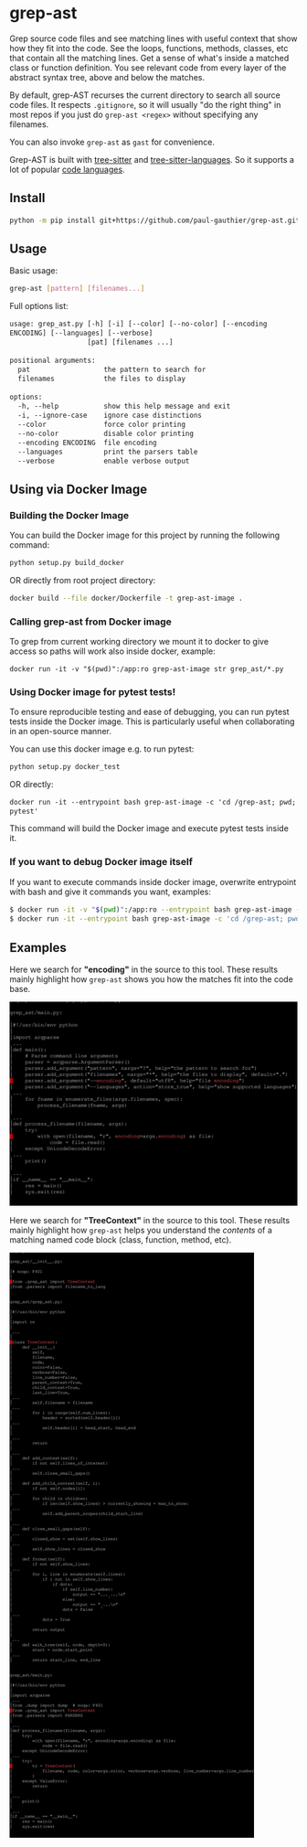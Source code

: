 # grep-ast

Grep source code files and see matching lines with
useful context that show how they fit into the code.
See the loops, functions, methods, classes, etc
that contain all the matching lines.
Get a sense of what's inside a matched class or function definition.
You see relevant code from every layer of the
abstract syntax tree, above and below the matches.

By default, grep-AST recurses the current directory to search all source code files.
It respects `.gitignore`, so it will usually "do the right thing" in most repos
if you just do `grep-ast <regex>` without specifying any filenames.

You can also invoke `grep-ast` as `gast` for convenience.

Grep-AST is built with [tree-sitter](https://tree-sitter.github.io/tree-sitter/) and
[tree-sitter-languages](https://github.com/grantjenks/py-tree-sitter-languages).
So it supports a lot of popular [code languages](https://github.com/paul-gauthier/grep-ast/blob/main/grep_ast/parsers.py).

## Install

```bash
python -m pip install git+https://github.com/paul-gauthier/grep-ast.git
```

## Usage

Basic usage:

```bash
grep-ast [pattern] [filenames...]
```

Full options list:

```
usage: grep_ast.py [-h] [-i] [--color] [--no-color] [--encoding ENCODING] [--languages] [--verbose]
                   [pat] [filenames ...]

positional arguments:
  pat                  the pattern to search for
  filenames            the files to display

options:
  -h, --help           show this help message and exit
  -i, --ignore-case    ignore case distinctions
  --color              force color printing
  --no-color           disable color printing
  --encoding ENCODING  file encoding
  --languages          print the parsers table
  --verbose            enable verbose output
```

## Using via Docker Image

### Building the Docker Image

You can build the Docker image for this project by running the following command:

```bash
python setup.py build_docker
```

OR directly from root project directory:

```bash
docker build --file docker/Dockerfile -t grep-ast-image .
```

### Calling grep-ast from Docker image

To grep from current working directory we mount it to docker to give access so paths will work also inside docker, example:

```
docker run -it -v "$(pwd)":/app:ro grep-ast-image str grep_ast/*.py
```

### Using Docker image for pytest tests!

To ensure reproducible testing and ease of debugging, you can run pytest tests inside the Docker image. This is particularly useful when collaborating in an open-source manner.

You can use this docker image e.g. to run pytest:

```bash
python setup.py docker_test
```

OR directly:

```
docker run -it --entrypoint bash grep-ast-image -c 'cd /grep-ast; pwd; pytest'
```

This command will build the Docker image and execute pytest tests inside it.

### If you want to debug Docker image itself

If you want to execute commands inside docker image, overwrite entrypoint with bash and give it commands you want, examples:

```bash
$ docker run -it -v "$(pwd)":/app:ro --entrypoint bash grep-ast-image -c 'cd /app; pwd; ls'
$ docker run -it --entrypoint bash grep-ast-image -c 'cd /grep-ast; pwd; ls'
```

## Examples

Here we search for **"encoding"** in the source to this tool.
These results mainly highlight how `grep-ast`
shows you how the matches fit into the code base.

<img src="assets/screenshot-encoding.svg" alt="aider screencast">

Here we search for **"TreeContext"** in the source to this tool.
These results mainly highlight how `grep-ast`
helps you understand the *contents* of a matching
named code block (class, function, method, etc).

<img src="assets/screenshot-TreeContext.svg" alt="aider screencast">
